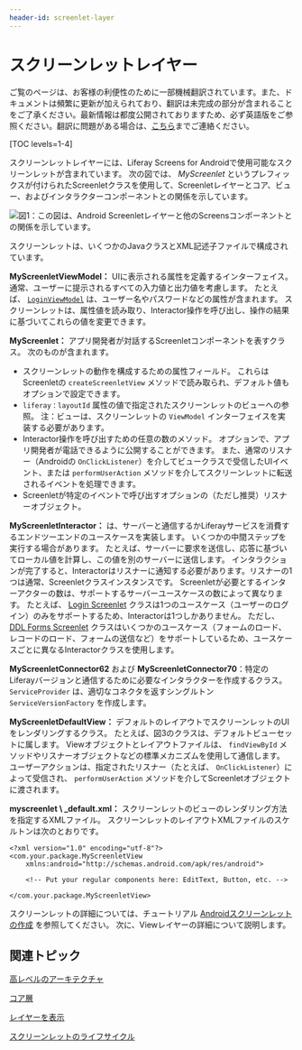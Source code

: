 ```yaml
---
header-id: screenlet-layer
---
```


# スクリーンレットレイヤー

<p class="alert alert-info"><span class="wysiwyg-color-blue120">ご覧のページは、お客様の利便性のために一部機械翻訳されています。また、ドキュメントは頻繁に更新が加えられており、翻訳は未完成の部分が含まれることをご了承ください。最新情報は都度公開されておりますため、必ず英語版をご参照ください。翻訳に問題がある場合は、<a href="mailto:support-content-jp@liferay.com">こちら</a>までご連絡ください。</span></p>

[TOC levels=1-4]

スクリーンレットレイヤーには、Liferay Screens for Androidで使用可能なスクリーンレットが含まれています。 次の図では、 *MyScreenlet* というプレフィックスが付けられたScreenletクラスを使用して、Screenletレイヤーとコア、ビュー、およびインタラクターコンポーネントとの関係を示しています。

![図1：この図は、Android Screenletレイヤーと他のScreensコンポーネントとの関係を示しています。](../../../../images/screens-android-architecture-03.png)

スクリーンレットは、いくつかのJavaクラスとXML記述子ファイルで構成されています。

**MyScreenletViewModel：** UIに表示される属性を定義するインターフェイス。 通常、ユーザーに提示されるすべての入力値と出力値を考慮します。 たとえば、 [`LoginViewModel`](https://github.com/liferay/liferay-screens/blob/master/android/library/core/src/main/java/com/liferay/mobile/screens/auth/login/view/LoginViewModel.java) は、ユーザー名やパスワードなどの属性が含まれます。 スクリーンレットは、属性値を読み取り、Interactor操作を呼び出し、操作の結果に基づいてこれらの値を変更できます。

**MyScreenlet：** アプリ開発者が対話するScreenletコンポーネントを表すクラス。 次のものが含まれます。

  - スクリーンレットの動作を構成するための属性フィールド。 これらはScreenletの `createScreenletView` メソッドで読み取られ、デフォルト値もオプションで設定できます。
  - `liferay：layoutId` 属性の値で指定されたスクリーンレットのビューへの参照。 注：ビューは、スクリーンレットの `ViewModel` インターフェイスを実装する必要があります。
  - Interactor操作を呼び出すための任意の数のメソッド。 オプションで、アプリ開発者が電話できるように公開することができます。 また、通常のリスナー（Androidの `OnClickListener`）を介してビュークラスで受信したUIイベント、または `performUserAction` メソッドを介してスクリーンレットに転送されるイベントを処理できます。
  - Screenletが特定のイベントで呼び出すオプションの（ただし推奨）リスナーオブジェクト。

**MyScreenletInteractor：** は、サーバーと通信するかLiferayサービスを消費するエンドツーエンドのユースケースを実装します。 いくつかの中間ステップを実行する場合があります。 たとえば、サーバーに要求を送信し、応答に基づいてローカル値を計算し、この値を別のサーバーに送信します。 インタラクションが完了すると、Interactorはリスナーに通知する必要があります。リスナーの1つは通常、Screenletクラスインスタンスです。 Screenletが必要とするインターアクターの数は、サポートするサーバーユースケースの数によって異なります。 たとえば、 [Login Screenlet](https://github.com/liferay/liferay-screens/blob/master/android/library/core/src/main/java/com/liferay/mobile/screens/auth/login/LoginScreenlet.java) クラスは1つのユースケース（ユーザーのログイン）のみをサポートするため、Interactorは1つしかありません。 ただし、 [DDL Forms Screenlet](https://github.com/liferay/liferay-screens/blob/master/android/library/core/src/main/java/com/liferay/mobile/screens/ddl/form/DDLFormScreenlet.java) クラスはいくつかのユースケース（フォームのロード、レコードのロード、フォームの送信など）をサポートしているため、ユースケースごとに異なるInteractorクラスを使用します。

**MyScreenletConnector62** および **MyScreenletConnector70**：特定のLiferayバージョンと通信するために必要なインタラクターを作成するクラス。 `ServiceProvider` は、適切なコネクタを返すシングルトン `ServiceVersionFactory` を作成します。

**MyScreenletDefaultView：** デフォルトのレイアウトでスクリーンレットのUIをレンダリングするクラス。 たとえば、図3のクラスは、デフォルトビューセットに属します。 Viewオブジェクトとレイアウトファイルは、 `findViewById` メソッドやリスナーオブジェクトなどの標準メカニズムを使用して通信します。 ユーザーアクションは、指定されたリスナー（たとえば、 `OnClickListener`）によって受信され、 `performUserAction` メソッドを介してScreenletオブジェクトに渡されます。

**myscreenlet \ _default.xml：** スクリーンレットのビューのレンダリング方法を指定するXMLファイル。 スクリーンレットのレイアウトXMLファイルのスケルトンは次のとおりです。

    <?xml version="1.0" encoding="utf-8"?>
    <com.your.package.MyScreenletView 
        xmlns:android="http://schemas.android.com/apk/res/android">
    
        <!-- Put your regular components here: EditText, Button, etc. -->
    
    </com.your.package.MyScreenletView>

スクリーンレットの詳細については、チュートリアル [Androidスクリーンレットの作成](/docs/7-1/tutorials/-/knowledge_base/t/creating-android-screenlets) を参照してください。 次に、Viewレイヤーの詳細について説明します。

## 関連トピック

[高レベルのアーキテクチャ](/docs/7-1/tutorials/-/knowledge_base/t/high-level-architecture)

[コア層](/docs/7-1/tutorials/-/knowledge_base/t/core-layer)

[レイヤーを表示](/docs/7-1/tutorials/-/knowledge_base/t/view-layer)

[スクリーンレットのライフサイクル](/docs/7-1/tutorials/-/knowledge_base/t/screenlet-lifecycle)
